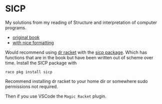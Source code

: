 # SICP

My solutions from my reading of Structure and interpretation of computer programs.
 * [original book](https://web.mit.edu/6.001/6.037/sicp.pdf) 
 * [with nice formatting](https://sarabander.github.io/sicp/html/index.xhtml#Top)

Would recommend using [dr racket](https://racket-lang.org/) with the [sicp package](https://pkgs.racket-lang.org/package/sicp). Which has functions that are in the book but have been written out of scheme over time. Install the SICP package with 
```
raco pkg install sicp
```
Recommend installing dr racket to your home dir or somewhere sudo permissions not required.

Then if you use VSCode the `Magic Racket` plugin.




